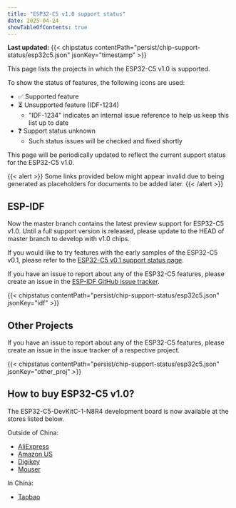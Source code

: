 ```yaml
---
title: "ESP32-C5 v1.0 support status"
date: 2025-04-24
showTableOfContents: true
---
```


**Last updated:** {{< chipstatus contentPath="persist/chip-support-status/esp32c5.json" jsonKey="timestamp" >}}

This page lists the projects in which the ESP32-C5 v1.0 is supported.

To show the status of features, the following icons are used:

- :white_check_mark: Supported feature
- :hourglass_flowing_sand: Unsupported feature (IDF-1234)
  - \"IDF-1234\" indicates an internal issue reference to help us keep this list up to date
- :question: Support status unknown
  - Such status issues will be checked and fixed shortly

This page will be periodically updated to reflect the current support status for the ESP32-C5 v1.0.

{{< alert >}}
  Some links provided below might appear invalid due to being generated as placeholders for documents to be added later.
{{< /alert >}}


## ESP-IDF

Now the master branch contains the latest preview support for ESP32-C5 v1.0. Until a full support version is released, please update to the HEAD of master branch to develop with v1.0 chips.

If you would like to try features with the early samples of the ESP32-C5 v0.1, please refer to the [ESP32-C5 v0.1 support status page](https://github.com/espressif/esp-idf/issues/14021).

If you have an issue to report about any of the ESP32-C5 features, please create an issue in the [ESP-IDF GitHub issue tracker](https://github.com/espressif/esp-idf/issues).

{{< chipstatus contentPath="persist/chip-support-status/esp32c5.json" jsonKey="idf" >}}


## Other Projects

If you have an issue to report about any of the ESP32-C5 features, please create an issue in the issue tracker of a respective project.

{{< chipstatus contentPath="persist/chip-support-status/esp32c5.json" jsonKey="other_proj" >}}

## How to buy ESP32-C5 v1.0?

The ESP32-C5-DevKitC-1-N8R4 development board is now available at the stores listed below.

Outside of China:

- [AliExpress](https://es.aliexpress.com/item/3256808604473710.html?gatewayAdapt=glo2esp4itemAdapt)
- [Amazon US](https://www.amazon.com/dp/B0F6YKGL75)
- [Digikey](https://www.digikey.cn/en/products/detail/espressif-systems/ESP32-C5-DEVKITC-1-N8R4/26658349?s=N4IgTCBcDaIKIGUAKBmMBaAwgVnQEQFMA3AaQEsAXTdARnQDkAOAJQBYQBdAXyA)
- [Mouser](https://www.mouser.com/ProductDetail/Espressif-Systems/ESP32-C5-DevKitC-1-N8R4?qs=sqEgtWRSLJ2%2Fdhsv380LjQ%3D%3D)

In China:

- [Taobao](https://item.taobao.com/item.htm?ft=t&id=846843964795)
